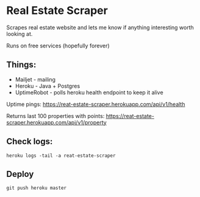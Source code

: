 # Real Estate Scraper

Scrapes real estate website and lets me know if anything interesting worth looking at.

Runs on free services (hopefully forever)

## Things:
* Mailjet - mailing
* Heroku - Java + Postgres
* UptimeRobot - polls heroku health endpoint to keep it alive

Uptime pings:
https://reat-estate-scraper.herokuapp.com/api/v1/health

Returns last 100 properties with points:
https://reat-estate-scraper.herokuapp.com/api/v1/property

## Check logs:
`heroku logs -tail -a reat-estate-scraper`

## Deploy
`git push heroku master`
